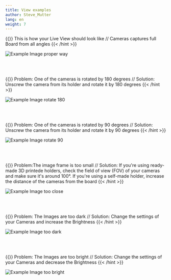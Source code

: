 ```yaml
---
title: View examples
author: Steve_Mutter
lang: en
weight: 7
---
```


{{<hint type=tip icon=gdoc_check >}}
This is how your Live View should look like // Cameras captures full Board from all angles
{{< /hint >}}

![Example Image proper way](/camera-mount/images/example_view.png)

</br>
</br>

{{<hint type=tip icon=gdoc_check >}}
Problem: One of the cameras is rotated by 180 degrees // Solution: Unscrew the camera from its holder and rotate it by 180 degrees
{{< /hint >}}

![Example Image rotate 180](/camera-mount/images/example_view_2.png)

</br>
</br>

{{<hint type=tip icon=gdoc_check >}}
Problem: One of the cameras is rotated by 90 degrees // Solution: Unscrew the camera from its holder and rotate it by 90 degrees
{{< /hint >}}

![Example Image rotate 90](/camera-mount/images/example_view_3.png)

</br>
</br>

{{<hint type=tip icon=gdoc_check >}}
Problem:The image frame is too small // Solution: If you're using ready-made 3D printede holders, check the field of view (FOV) of your cameras and make sure it's around 100°. If you're using a self-made holder, increase the distance of the cameras from the board
{{< /hint >}}

![Example Image too close](/camera-mount/images/example_view_1.png)

</br>
</br>

{{<hint type=tip icon=gdoc_check >}}
Problem: The Images are too dark // Solution: Change the settings of your Cameras and increase the Brightness
{{< /hint >}}

![Example Image too dark](/camera-mount/images/example_view_4.png)

</br>
</br>

{{<hint type=tip icon=gdoc_check >}}
Problem: The Images are too bright // Solution: Change the settings of your Cameras and decrease the Brightness
{{< /hint >}}

![Example Image too bright](/camera-mount/images/example_view_5.png)






